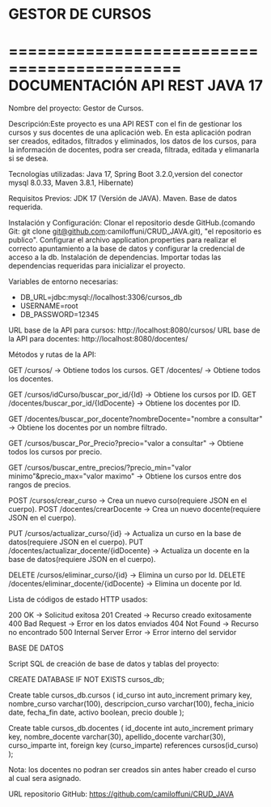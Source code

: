 # GESTOR DE CURSOS
============================================
        DOCUMENTACIÓN API REST JAVA 17
============================================
Nombre del proyecto: Gestor de Cursos.

Descripción:Este proyecto es una API REST con el fin de gestionar los cursos y sus docentes de una aplicación web.
En esta aplicación  podran ser creados, editados, filtrados y eliminados, los datos de los cursos, 
para la información de docentes, podra ser creada, filtrada, editada y elimanarla si se desea.

Tecnologías utilizadas: Java 17, Spring Boot 3.2.0,version del conector mysql 8.0.33, Maven 3.8.1, Hibernate)

Requisitos Previos:
JDK 17 (Versión de JAVA).
Maven.
Base de datos requerida.

Instalación y Configuración:
Clonar el repositorio desde GitHub.(comando Git: git clone git@github.com:camiloffuni/CRUD_JAVA.git), "el repositorio es publico".
Configurar el archivo application.properties para realizar el correcto apuntamiento a la base de datos y configurar la credencial de acceso a la db.
Instalación de dependencias. Importar todas las dependencias requeridas para inicializar el proyecto.

Variables de entorno necesarias: 
 - DB_URL=jdbc:mysql://localhost:3306/cursos_db
 - USERNAME=root
 - DB_PASSWORD=12345

URL base de la API para cursos: http://localhost:8080/cursos/
URL base de la API para docentes: http://localhost:8080/docentes/

Métodos y rutas de la API:

GET   /cursos/                → Obtiene todos los cursos.
GET   /docentes/              → Obtiene todos los docentes.

GET   /cursos/idCurso/buscar_por_id/{Id}    → Obtiene los cursos por ID.
GET   /docentes/buscar_por_id/{IdDocente}   → Obtiene los docentes por ID.

GET   /docentes/buscar_por_docente?nombreDocente="nombre a consultar" → Obtiene los docentes por un nombre filtrado.

GET   /cursos/buscar_Por_Precio?precio="valor a consultar" → Obtiene todos los cursos por precio.

GET   /cursos/buscar_entre_precios/?precio_min="valor minimo"&precio_max="valor maximo" → Obtiene los cursos entre dos rangos de precios.

POST  /cursos/crear_curso     → Crea un nuevo curso(requiere JSON en el cuerpo).
POST  /docentes/crearDocente  → Crea un nuevo docente(requiere JSON en el cuerpo).

PUT   /cursos/actualizar_curso/{id}              → Actualiza un curso en la base de datos(requiere JSON en el cuerpo).
PUT   /docentes/actualizar_docente/{idDocente}   → Actualiza un docente en la base de datos(requiere JSON en el cuerpo).

DELETE /cursos/eliminar_curso/{id}             → Elimina un curso por Id.
DELETE /docentes/eliminar_docente/{idDocente}  → Elimina un docente por Id.

Lista de códigos de estado HTTP usados:

200 OK                    → Solicitud exitosa
201 Created               → Recurso creado exitosamente
400 Bad Request           → Error en los datos enviados
404 Not Found             → Recurso no encontrado
500 Internal Server Error → Error interno del servidor

BASE DE DATOS

Script SQL de creación de base de datos y tablas del proyecto:

CREATE DATABASE IF NOT EXISTS cursos_db;

Create table cursos_db.cursos (
    id_curso int auto_increment primary key,
    nombre_curso varchar(100),
    descripcion_curso varchar(100),
    fecha_inicio date,
    fecha_fin date,
    activo boolean,
    precio double
);

Create table cursos_db.docentes (
    id_docente int auto_increment primary key,
    nombre_docente varchar(30),
    apellido_docente varchar(30),
    curso_imparte int,
    foreign key (curso_imparte) references cursos(id_curso)
);

Nota: los docentes no podran ser creados sin antes haber creado el curso al cual sera asignado.

URL repositorio GitHub: https://github.com/camiloffuni/CRUD_JAVA






